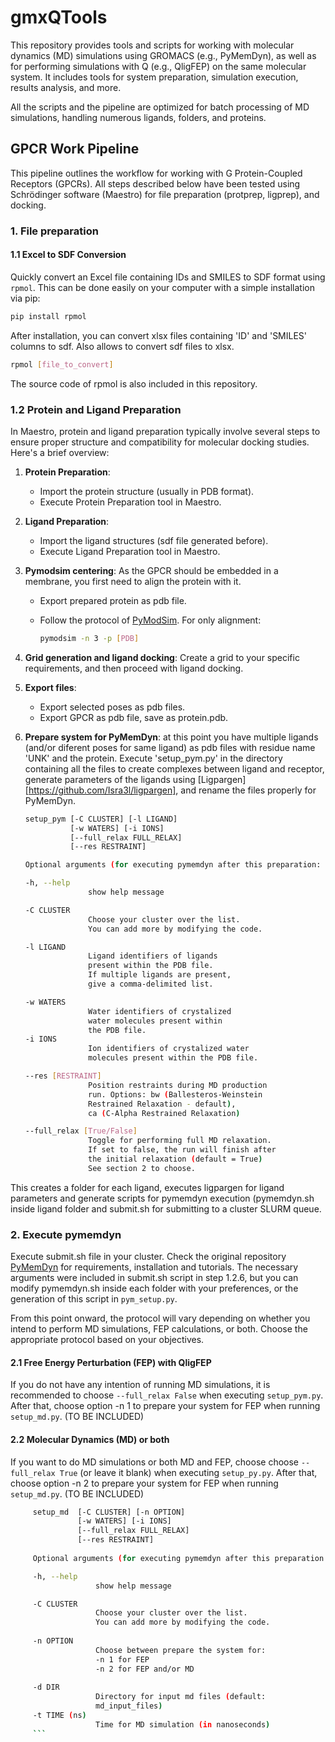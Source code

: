 # gmxQTools
This repository provides tools and scripts for working with molecular dynamics (MD) simulations using GROMACS (e.g., PyMemDyn), as well as for performing simulations with Q (e.g., QligFEP) on the same molecular system. It includes tools for system preparation, simulation execution, results analysis, and more.

All the scripts and the pipeline are optimized for batch processing of MD simulations, handling numerous ligands, folders, and proteins.

## GPCR Work Pipeline

This pipeline outlines the workflow for working with G Protein-Coupled Receptors (GPCRs). All steps described below have been tested using Schrödinger software (Maestro) for file preparation (protprep, ligprep), and docking.

### 1. File preparation

#### 1.1 Excel to SDF Conversion

Quickly convert an Excel file containing IDs and SMILES to SDF format using `rpmol`. This can be done easily on your computer with a simple installation via pip:

```bash
pip install rpmol
```
After installation, you can convert xlsx files containing 'ID' and 'SMILES' columns to sdf. Also allows to convert sdf files to xlsx.
```bash
rpmol [file_to_convert]
```

The source code of rpmol is also included in this repository.

### 1.2 Protein and Ligand Preparation

In Maestro, protein and ligand preparation typically involve several steps to ensure proper structure and compatibility for molecular docking studies. Here's a brief overview:

1. **Protein Preparation**:
    - Import the protein structure (usually in PDB format).
    - Execute Protein Preparation tool in Maestro.

2. **Ligand Preparation**:
    - Import the ligand structures (sdf file generated before).
    - Execute Ligand Preparation tool in Maestro.

3. **Pymodsim centering**: As the GPCR should be embedded in a membrane, you first need to align the protein with it.
    - Export prepared protein as pdb file.
    - Follow the protocol of [PyModSim](https://github.com/GPCR-ModSim/pymodsim). For only alignment:

      ```bash
      pymodsim -n 3 -p [PDB]
      ```
      
4. **Grid generation and ligand docking**: Create a grid to your specific requirements, and then proceed with ligand docking.
   
5. **Export files**:
    - Export selected poses as pdb files.
    - Export GPCR as pdb file, save as protein.pdb.

6. **Prepare system for PyMemDyn**: at this point you have multiple ligands (and/or diferent poses for same ligand) as pdb files with residue name 'UNK' and the protein.
   Execute 'setup_pym.py' in the directory containing all the files to create complexes between ligand and receptor, generate parameters of the ligands using [Ligpargen][https://github.com/Isra3l/ligpargen], and rename the files properly for PyMemDyn. 
   
      ```bash
      setup_pym [-C CLUSTER] [-l LIGAND]
                [-w WATERS] [-i IONS]
                [--full_relax FULL_RELAX]
                [--res RESTRAINT]
      
      Optional arguments (for executing pymemdyn after this preparation:

      -h, --help
                    show help message

      -C CLUSTER
                    Choose your cluster over the list.
                    You can add more by modifying the code.
      
      -l LIGAND
                    Ligand identifiers of ligands
                    present within the PDB file.
                    If multiple ligands are present,
                    give a comma-delimited list.
      
      -w WATERS
                    Water identifiers of crystalized
                    water molecules present within
                    the PDB file.
      -i IONS
                    Ion identifiers of crystalized water
                    molecules present within the PDB file.
      
      --res [RESTRAINT]
                    Position restraints during MD production
                    run. Options: bw (Ballesteros-Weinstein
                    Restrained Relaxation - default),
                    ca (C-Alpha Restrained Relaxation)

      --full_relax [True/False]
                    Toggle for performing full MD relaxation.
                    If set to false, the run will finish after
                    the initial relaxation (default = True)
                    See section 2 to choose.
      ```

   
This creates a folder for each ligand, executes ligpargen for ligand parameters and generate scripts for pymemdyn execution (pymemdyn.sh inside ligand folder and submit.sh for        submitting to a cluster SLURM queue.

### 2. Execute pymemdyn
Execute submit.sh file in your cluster.
Check the original repository [PyMemDyn](https://github.com/GPCR-ModSim/pymemdyn) for requirements, installation and tutorials. The necessary arguments were included in submit.sh script in step 1.2.6, but you can modify pymemdyn.sh inside each folder with your preferences, or the generation of this script in `pym_setup.py`.

From this point onward, the protocol will vary depending on whether you intend to perform MD simulations, FEP calculations, or both. Choose the appropriate protocol based on your objectives.

#### 2.1 Free Energy Perturbation (FEP) with QligFEP
If you do not have any intention of running MD simulations, it is recommended to choose `--full_relax False` when executing `setup_pym.py`. After that, choose option -n 1 to prepare your system for FEP when running `setup_md.py`. (TO BE INCLUDED)

#### 2.2 Molecular Dynamics (MD) or both
If you want to do MD simulations or both MD and FEP, choose choose `--full_relax True` (or leave it blank) when executing `setup_py.py`. After that, choose option -n 2 to prepare your system for FEP when running `setup_md.py`. (TO BE INCLUDED)

 ```bash
      setup_md  [-C CLUSTER] [-n OPTION]
                [-w WATERS] [-i IONS]
                [--full_relax FULL_RELAX]
                [--res RESTRAINT]
      
      Optional arguments (for executing pymemdyn after this preparation:

      -h, --help
                    show help message

      -C CLUSTER
                    Choose your cluster over the list.
                    You can add more by modifying the code.
      
      -n OPTION
                    Choose between prepare the system for:
                    -n 1 for FEP
                    -n 2 for FEP and/or MD
      
      -d DIR
                    Directory for input md files (default:
                    md_input_files)
      -t TIME (ns)
                    Time for MD simulation (in nanoseconds)
      ```


